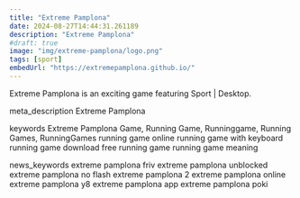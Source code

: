 ```yaml
---
title: "Extreme Pamplona"
date: 2024-08-27T14:44:31.261189
description: "Extreme Pamplona"
#draft: true
image: "img/extreme-pamplona/logo.png"
tags: [sport]
embedUrl: "https://extremepamplona.github.io/"
---
```


Extreme Pamplona is an exciting game featuring Sport | Desktop.

meta_description
Extreme Pamplona


keywords
Extreme Pamplona Game, Running Game, Runninggame, Running Games, RunningGames running game online running game with keyboard running game download free running game running game meaning


news_keywords
extreme pamplona friv extreme pamplona unblocked extreme pamplona no flash extreme pamplona 2 extreme pamplona online extreme pamplona y8 extreme pamplona app extreme pamplona poki
